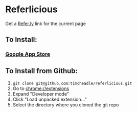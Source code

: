 # Referlicious

Get a [Refer.ly](http://refer.ly) link for the current page

## To Install:

### [Google App Store](https://chrome.google.com/webstore/detail/obfabmmgglpoemifpjochnbdnljmjhci)

## To Install from Github:

1. `git clone git@github.com:timcheadle/referlicious.git`
1. Go to [chrome://extensions](chrome://extensions)
1. Expand "Developer mode"
1. Click "Load unpacked extension..."
1. Select the directory where you cloned the git repo

